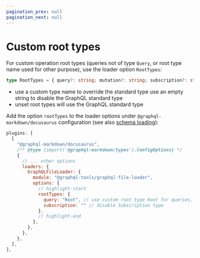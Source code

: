 ```yaml
---
pagination_prev: null
pagination_next: null
---
```


# Custom root types

For custom operation root types (queries not of type `Query`, or root type name used for other purpose), use the loader option `RootTypes`:

```ts
type RootTypes = { query?: string; mutation?: string; subscription?: string };
```

- use a custom type name to override the standard type
use an empty string to disable the GraphQL standard type
- unset root types will use the GraphQL standard type

Add the option `rootTypes` to the loader options under `@graphql-markdown/docusaurus` configuration (see also [schema loading](/docs/advanced/schema-loading)):

```js title="docusaurus.config.js"
plugins: [
  [
    "@graphql-markdown/docusaurus",
    /** @type {import('@graphql-markdown/types').ConfigOptions} */
    {
      // ... other options
      loaders: {
        GraphQLFileLoader: {
          module: "@graphql-tools/graphql-file-loader",
          options: {
            // highlight-start
            rootTypes: {
              query: "Root", // use custom root type Root for queries, instead of Query
              subscription: "" // disable Subscription type
            },
            // highlight-end
          },
        },
      },
    },
  ],
],
```
